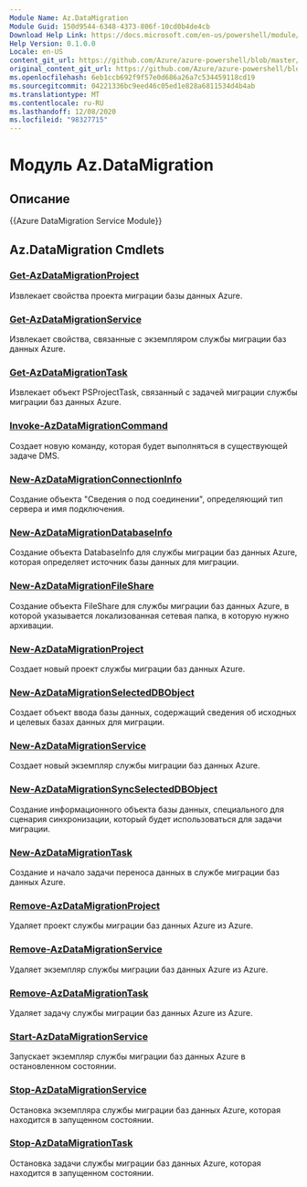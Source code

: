 ```yaml
---
Module Name: Az.DataMigration
Module Guid: 150d9544-6348-4373-806f-10cd0b4de4cb
Download Help Link: https://docs.microsoft.com/en-us/powershell/module/az.datamigration
Help Version: 0.1.0.0
Locale: en-US
content_git_url: https://github.com/Azure/azure-powershell/blob/master/src/DataMigration/DataMigration/help/Az.DataMigration.md
original_content_git_url: https://github.com/Azure/azure-powershell/blob/master/src/DataMigration/DataMigration/help/Az.DataMigration.md
ms.openlocfilehash: 6eb1ccb692f9f57e0d686a26a7c534459118cd19
ms.sourcegitcommit: 04221336bc9eed46c05ed1e828a6811534d4b4ab
ms.translationtype: MT
ms.contentlocale: ru-RU
ms.lasthandoff: 12/08/2020
ms.locfileid: "98327715"
---
```

# Модуль Az.DataMigration
## Описание
{{Azure DataMigration Service Module}}

## Az.DataMigration Cmdlets
### [Get-AzDataMigrationProject](Get-AzDataMigrationProject.md)
Извлекает свойства проекта миграции базы данных Azure.

### [Get-AzDataMigrationService](Get-AzDataMigrationService.md)
Извлекает свойства, связанные с экземпляром службы миграции баз данных Azure. 

### [Get-AzDataMigrationTask](Get-AzDataMigrationTask.md)
Извлекает объект PSProjectTask, связанный с задачей миграции службы миграции баз данных Azure.

### [Invoke-AzDataMigrationCommand](Invoke-AzDataMigrationCommand.md)
Создает новую команду, которая будет выполняться в существующей задаче DMS.

### [New-AzDataMigrationConnectionInfo](New-AzDataMigrationConnectionInfo.md)
Создание объекта "Сведения о под соединении", определяющий тип сервера и имя подключения.

### [New-AzDataMigrationDatabaseInfo](New-AzDataMigrationDatabaseInfo.md)
Создание объекта DatabaseInfo для службы миграции баз данных Azure, которая определяет источник базы данных для миграции.

### [New-AzDataMigrationFileShare](New-AzDataMigrationFileShare.md)
Создание объекта FileShare для службы миграции баз данных Azure, в которой указывается локализованная сетевая папка, в которую нужно архивации.

### [New-AzDataMigrationProject](New-AzDataMigrationProject.md)
Создает новый проект службы миграции баз данных Azure.

### [New-AzDataMigrationSelectedDBObject](New-AzDataMigrationSelectedDBObject.md)
Создает объект ввода базы данных, содержащий сведения об исходных и целевых базах данных для миграции.

### [New-AzDataMigrationService](New-AzDataMigrationService.md)
Создает новый экземпляр службы миграции баз данных Azure.

### [New-AzDataMigrationSyncSelectedDBObject](New-AzDataMigrationSyncSelectedDBObject.md)
Создание информационного объекта базы данных, специального для сценария синхронизации, который будет использоваться для задачи миграции.

### [New-AzDataMigrationTask](New-AzDataMigrationTask.md)
Создание и начало задачи переноса данных в службе миграции баз данных Azure.

### [Remove-AzDataMigrationProject](Remove-AzDataMigrationProject.md)
Удаляет проект службы миграции баз данных Azure из Azure.

### [Remove-AzDataMigrationService](Remove-AzDataMigrationService.md)
Удаляет экземпляр службы миграции баз данных Azure из Azure.

### [Remove-AzDataMigrationTask](Remove-AzDataMigrationTask.md)
Удаляет задачу службы миграции баз данных Azure из Azure.

### [Start-AzDataMigrationService](Start-AzDataMigrationService.md)
Запускает экземпляр службы миграции баз данных Azure в остановленном состоянии. 

### [Stop-AzDataMigrationService](Stop-AzDataMigrationService.md)
Остановка экземпляра службы миграции баз данных Azure, которая находится в запущенном состоянии.

### [Stop-AzDataMigrationTask](Stop-AzDataMigrationTask.md)
Остановка задачи службы миграции баз данных Azure, которая находится в запущенном состоянии.

